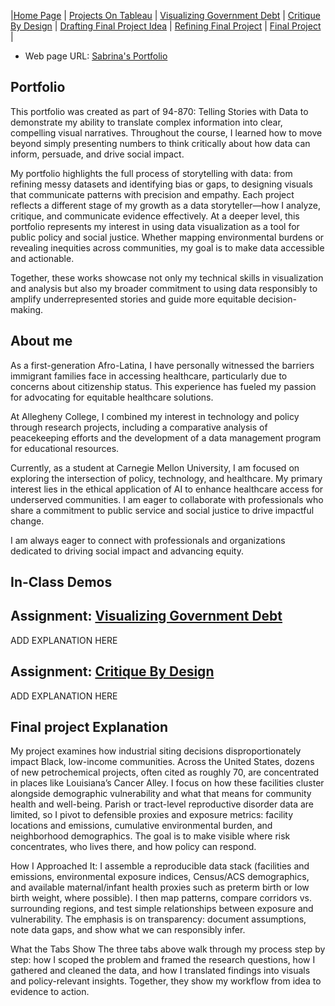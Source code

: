 |[Home Page](https://sr2-sabi.github.io/Sabrina-Rodriguez-Portfolio/) | [Projects On Tableau](https://sr2-sabi.github.io/Sabrina-Rodriguez-Portfolio/dataviz-examples) | [Visualizing Government Debt](https://sr2-sabi.github.io/Sabrina-Rodriguez-Portfolio/visualizing-government-debt) | [Critique By Design](https://sr2-sabi.github.io/Sabrina-Rodriguez-Portfolio/critique-by-design) | [Drafting Final Project Idea](https://sr2-sabi.github.io/Sabrina-Rodriguez-Portfolio/final-project-part-one) | [Refining Final Project](https://sr2-sabi.github.io/Sabrina-Rodriguez-Portfolio/final-project-part-two) | [Final Project](https://sr2-sabi.github.io/Sabrina-Rodriguez-Portfolio/final-project-part-three) |

- Web page URL: [Sabrina's Portfolio](https://sr2-sabi.github.io/Sabrina-Rodriguez-Portfolio/)

## Portfolio
This portfolio was created as part of 94-870: Telling Stories with Data to demonstrate my ability to translate complex information into clear, compelling visual narratives. Throughout the course, I learned how to move beyond simply presenting numbers to think critically about how data can inform, persuade, and drive social impact.

My portfolio highlights the full process of storytelling with data: from refining messy datasets and identifying bias or gaps, to designing visuals that communicate patterns with precision and empathy. Each project reflects a different stage of my growth as a data storyteller—how I analyze, critique, and communicate evidence effectively. At a deeper level, this portfolio represents my interest in using data visualization as a tool for public policy and social justice. Whether mapping environmental burdens or revealing inequities across communities, my goal is to make data accessible and actionable.

Together, these works showcase not only my technical skills in visualization and analysis but also my broader commitment to using data responsibly to amplify underrepresented stories and guide more equitable decision-making.

## About me
As a first-generation Afro-Latina, I have personally witnessed the barriers immigrant families face in accessing healthcare, particularly due to concerns about citizenship status. This experience has fueled my passion for advocating for equitable healthcare solutions.

At Allegheny College, I combined my interest in technology and policy through research projects, including a comparative analysis of peacekeeping efforts and the development of a data management program for educational resources.

Currently, as a student at Carnegie Mellon University, I am focused on exploring the intersection of policy, technology, and healthcare. My primary interest lies in the ethical application of AI to enhance healthcare access for underserved communities. I am eager to collaborate with professionals who share a commitment to public service and social justice to drive impactful change.

I am always eager to connect with professionals and organizations dedicated to driving social impact and advancing equity.

## In-Class Demos 

## Assignment: [Visualizing Government Debt](visualizing-government-debt)
ADD EXPLANATION HERE 

## Assignment: [Critique By Design](critique-by-design)
ADD EXPLANATION HERE

## Final project Explanation

My project examines how industrial siting decisions disproportionately impact Black, low-income communities. Across the United States, dozens of new petrochemical projects, often cited as roughly 70, are concentrated in places like Louisiana’s Cancer Alley. I focus on how these facilities cluster alongside demographic vulnerability and what that means for community health and well-being. Parish or tract-level reproductive disorder data are limited, so I pivot to defensible proxies and exposure metrics: facility locations and emissions, cumulative environmental burden, and neighborhood demographics. The goal is to make visible where risk concentrates, who lives there, and how policy can respond.

How I Approached It:
I assemble a reproducible data stack (facilities and emissions, environmental exposure indices, Census/ACS demographics, and available maternal/infant health proxies such as preterm birth or low birth weight, where possible). I then map patterns, compare corridors vs. surrounding regions, and test simple relationships between exposure and vulnerability. The emphasis is on transparency: document assumptions, note data gaps, and show what we can responsibly infer.

What the Tabs Show
The three tabs above walk through my process step by step: how I scoped the problem and framed the research questions, how I gathered and cleaned the data, and how I translated findings into visuals and policy-relevant insights. Together, they show my workflow from idea to evidence to action.
